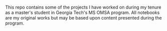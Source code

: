 This repo contains some of the projects I have worked on during my tenure as a master's student in Georgia Tech's MS OMSA program. All notebooks are my original works but may be based upon content presented during the program.
